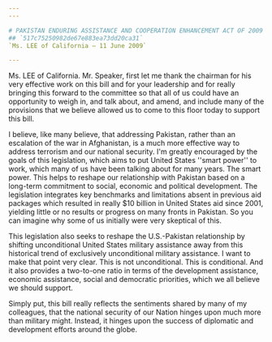 ```yaml
---
---

# PAKISTAN ENDURING ASSISTANCE AND COOPERATION ENHANCEMENT ACT OF 2009
## `517c75250982de67e883ea73dd20ca31`
`Ms. LEE of California — 11 June 2009`

---
```



Ms. LEE of California. Mr. Speaker, first let me thank the chairman 
for his very effective work on this bill and for your leadership and 
for really bringing this forward to the committee so that all of us 
could have an opportunity to weigh in, and talk about, and amend, and 
include many of the provisions that we believe allowed us to come to 
this floor today to support this bill.

I believe, like many believe, that addressing Pakistan, rather than 
an escalation of the war in Afghanistan, is a much more effective way 
to address terrorism and our national security. I'm greatly encouraged 
by the goals of this legislation, which aims to put United States 
''smart power'' to work, which many of us have been talking about for 
many years. The smart power. This helps to reshape our relationship 
with Pakistan based on a long-term commitment to social, economic and 
political development. The legislation integrates key benchmarks and 
limitations absent in previous aid packages which resulted in really 
$10 billion in United States aid since 2001, yielding little or no 
results or progress on many fronts in Pakistan. So you can imagine why 
some of us initially were very skeptical of this.

This legislation also seeks to reshape the U.S.-Pakistan relationship 
by shifting unconditional United States military assistance away from 
this historical trend of exclusively unconditional military assistance. 
I want to make that point very clear. This is not unconditional. This 
is conditional. And it also provides a two-to-one ratio in terms of the 
development assistance, economic assistance, social and democratic 
priorities, which we all believe we should support.

Simply put, this bill really reflects the sentiments shared by many 
of my colleagues, that the national security of our Nation hinges upon 
much more than military might. Instead, it hinges upon the success of 
diplomatic and development efforts around the globe.